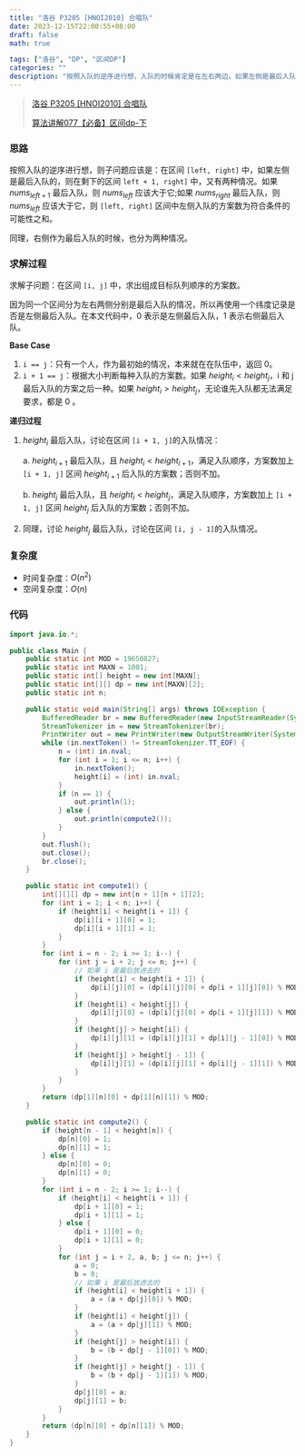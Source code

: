 ```yaml
---
title: "洛谷 P3205 [HNOI2010] 合唱队"
date: 2023-12-15T22:00:55+08:00
draft: false
math: true

tags: ["洛谷", "DP", "区间DP"]
categories: ""
description: "按照入队的逆序进行想，入队的时候肯定是在左右两边。如果左侧是最后入队的，则剩下的区间中也有两种入队情况，判断左侧入队是否满足这两种条件，若满足则方案数增加。"
---
```


> [洛谷 P3205 [HNOI2010] 合唱队](https://www.luogu.com.cn/problem/P3205)
>
> [算法讲解077【必备】区间dp-下](https://www.bilibili.com/video/BV1du4y1L7gy/)

### 思路

按照入队的逆序进行想，则子问题应该是：在区间 `[left, right]` 中，如果左侧是最后入队的，则在剩下的区间 `left + 1, right]` 中，又有两种情况。如果 $nums_{left + 1}$ 最后入队，则 $nums_{left}$ 应该大于它;如果 $nums_{right}$ 最后入队，则 $nums_{left}$ 应该大于它，则 `[left, right]` 区间中左侧入队的方案数为符合条件的可能性之和。

同理，右侧作为最后入队的时候，也分为两种情况。

### 求解过程

求解子问题：在区间 `[i, j]` 中，求出组成目标队列顺序的方案数。

因为同一个区间分为左右两侧分别是最后入队的情况，所以再使用一个纬度记录是否是左侧最后入队。在本文代码中，0 表示是左侧最后入队，1 表示右侧最后入队。

**Base Case**

1. `i == j`：只有一个人，作为最初始的情况，本来就在在队伍中，返回 0。
2. `i + 1 == j`：根据大小判断每种入队的方案数。如果 $height_i < height_j$，i 和 j 最后入队的方案之后一种。如果 $height_i > height_j$，无论谁先入队都无法满足要求，都是 0 。

**递归过程**

1. $height_i$ 最后入队，讨论在区间 `[i + 1, j]`的入队情况：

    a. $height_{i + 1}$ 最后入队，且 $height_i < height_{i + 1}$，满足入队顺序，方案数加上 `[i + 1, j]` 区间 $height_{i + 1}$ 后入队的方案数；否则不加。

    b. $height_{j}$ 最后入队，且 $height_i < height_{j}$，满足入队顺序，方案数加上 `[i + 1, j]` 区间 $height_{j}$ 后入队的方案数；否则不加。
2. 同理，讨论 $height_j$ 最后入队，讨论在区间 `[i, j - 1]`的入队情况。

### 复杂度

- 时间复杂度：$O(n^2)$
- 空间复杂度：$O(n)$

### 代码

```java
import java.io.*;

public class Main {
    public static int MOD = 19650827;
    public static int MAXN = 1001;
    public static int[] height = new int[MAXN];
    public static int[][] dp = new int[MAXN][2];
    public static int n;

    public static void main(String[] args) throws IOException {
        BufferedReader br = new BufferedReader(new InputStreamReader(System.in));
        StreamTokenizer in = new StreamTokenizer(br);
        PrintWriter out = new PrintWriter(new OutputStreamWriter(System.out));
        while (in.nextToken() != StreamTokenizer.TT_EOF) {
            n = (int) in.nval;
            for (int i = 1; i <= n; i++) {
                in.nextToken();
                height[i] = (int) in.nval;
            }
            if (n == 1) {
                out.println(1);
            } else {
                out.println(compute2());
            }
        }
        out.flush();
        out.close();
        br.close();
    }

    public static int compute1() {
        int[][][] dp = new int[n + 1][n + 1][2];
        for (int i = 1; i < n; i++) {
            if (height[i] < height[i + 1]) {
                dp[i][i + 1][0] = 1;
                dp[i][i + 1][1] = 1;
            }
        }
        for (int i = n - 2; i >= 1; i--) {
            for (int j = i + 2; j <= n; j++) {
                // 如果 i 是最后放进去的
                if (height[i] < height[i + 1]) {
                    dp[i][j][0] = (dp[i][j][0] + dp[i + 1][j][0]) % MOD;
                }
                if (height[i] < height[j]) {
                    dp[i][j][0] = (dp[i][j][0] + dp[i + 1][j][1]) % MOD;
                }
                if (height[j] > height[i]) {
                    dp[i][j][1] = (dp[i][j][1] + dp[i][j - 1][0]) % MOD;
                }
                if (height[j] > height[j - 1]) {
                    dp[i][j][1] = (dp[i][j][1] + dp[i][j - 1][1]) % MOD;
                }
            }
        }
        return (dp[1][n][0] + dp[1][n][1]) % MOD;
    }

    public static int compute2() {
        if (height[n - 1] < height[n]) {
            dp[n][0] = 1;
            dp[n][1] = 1;
        } else {
            dp[n][0] = 0;
            dp[n][1] = 0;
        }
        for (int i = n - 2; i >= 1; i--) {
            if (height[i] < height[i + 1]) {
                dp[i + 1][0] = 1;
                dp[i + 1][1] = 1;
            } else {
                dp[i + 1][0] = 0;
                dp[i + 1][1] = 0;
            }
            for (int j = i + 2, a, b; j <= n; j++) {
                a = 0;
                b = 0;
                // 如果 i 是最后放进去的
                if (height[i] < height[i + 1]) {
                    a = (a + dp[j][0]) % MOD;
                }
                if (height[i] < height[j]) {
                    a = (a + dp[j][1]) % MOD;
                }
                if (height[j] > height[i]) {
                    b = (b + dp[j - 1][0]) % MOD;
                }
                if (height[j] > height[j - 1]) {
                    b = (b + dp[j - 1][1]) % MOD;
                }
                dp[j][0] = a;
                dp[j][1] = b;
            }
        }
        return (dp[n][0] + dp[n][1]) % MOD;
    }
}
```